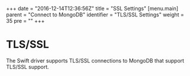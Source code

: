 +++
date = "2016-12-14T12:36:56Z"
title = "SSL Settings"
[menu.main]
  parent = "Connect to MongoDB"
  identifier = "TLS/SSL Settings"
  weight = 35
  pre = "<i class='fa'></i>"
+++

# TLS/SSL

The Swift driver supports TLS/SSL connections to MongoDB that support TLS/SSL support.
